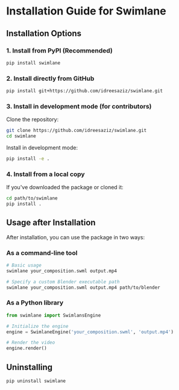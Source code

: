 # Installation Guide for Swimlane

## Installation Options

### 1. Install from PyPI (Recommended)

```bash
pip install swimlane
```

### 2. Install directly from GitHub

```bash
pip install git+https://github.com/idreesaziz/swimlane.git
```

### 3. Install in development mode (for contributors)

Clone the repository:
```bash
git clone https://github.com/idreesaziz/swimlane.git
cd swimlane
```

Install in development mode:
```bash
pip install -e .
```

### 4. Install from a local copy

If you've downloaded the package or cloned it:
```bash
cd path/to/swimlane
pip install .
```

## Usage after Installation

After installation, you can use the package in two ways:

### As a command-line tool

```bash
# Basic usage
swimlane your_composition.swml output.mp4

# Specify a custom Blender executable path
swimlane your_composition.swml output.mp4 path/to/blender
```

### As a Python library

```python
from swimlane import SwimlansEngine

# Initialize the engine
engine = SwimlaneEngine('your_composition.swml', 'output.mp4')

# Render the video
engine.render()
```

## Uninstalling

```bash
pip uninstall swimlane
```
